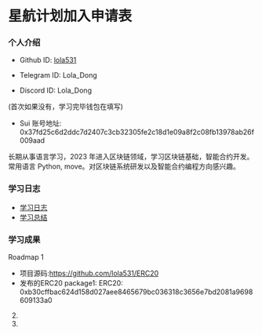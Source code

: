 # 星航计划加入申请表

### 个人介绍

* Github ID: [lola531](https://github.com/lola531)

* Telegram ID: Lola_Dong

* Discord ID: Lola_Dong

(首次如果没有，学习完毕钱包在填写)
* Sui 账号地址: 0x37fd25c6d2ddc7d2407c3cb32305fe2c18d1e09a8f2c08fb13978ab26f009aad

长期从事语言学习，2023 年进入区块链领域，学习区块链基础，智能合约开发。  
常用语言 Python, move。对区块链系统研发以及智能合约编程方向感兴趣。

### 学习日志

- [学习日志](journal.md)
- [学习总结](summary.md)

### 学习成果

Roadmap  1  
- 项目源码:https://github.com/lola531/ERC20
- 发布的ERC20
package1: ERC20: 0xb30cffbac624d158d027aee8465679bc036318c3656e7bd2081a9698609133a0


2.


3. 

